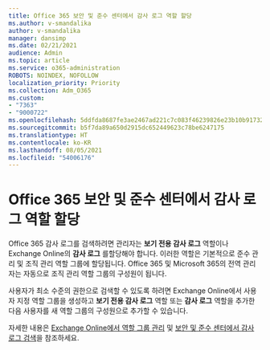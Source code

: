```yaml
---
title: Office 365 보안 및 준수 센터에서 감사 로그 역할 할당
ms.author: v-smandalika
author: v-smandalika
manager: dansimp
ms.date: 02/21/2021
audience: Admin
ms.topic: article
ms.service: o365-administration
ROBOTS: NOINDEX, NOFOLLOW
localization_priority: Priority
ms.collection: Adm_O365
ms.custom:
- "7363"
- "9000722"
ms.openlocfilehash: 5ddfda8687fe3ae2467ad221c7c083f46239826e23b10b91732ea06fd4649f3e
ms.sourcegitcommit: b5f7da89a650d2915dc652449623c78be6247175
ms.translationtype: HT
ms.contentlocale: ko-KR
ms.lasthandoff: 08/05/2021
ms.locfileid: "54006176"
---
```

# <a name="assign-an-audit-log-role-in-the-office-365-security--compliance-center"></a>Office 365 보안 및 준수 센터에서 감사 로그 역할 할당

Office 365 감사 로그를 검색하려면 관리자는 **보기 전용 감사 로그** 역할이나 Exchange Online의 **감사 로그** 를할당해야 합니다. 이러한 역할은 기본적으로 준수 관리 및 조직 관리 역할 그룹에 할당됩니다. Office 365 및 Microsoft 365의 전역 관리자는 자동으로 조직 관리 역할 그룹의 구성원이 됩니다.

사용자가 최소 수준의 권한으로 검색할 수 있도록 하려면 Exchange Online에서 사용자 지정 역할 그룹을 생성하고 **보기 전용 감사 로그** 역할 또는 **감사 로그** 역할을 추가한 다음 사용자를 새 역할 그룹의 구성원으로 추가할 수 있습니다.

자세한 내용은 [Exchange Online에서 역할 그룹 관리](https://docs.microsoft.com/Exchange/permissions-exo/role-groups) 및 [보안 및 준수 센터에서 감사 로그 검색](https://docs.microsoft.com/microsoft-365/compliance/search-the-audit-log-in-security-and-compliance)을 참조하세요.